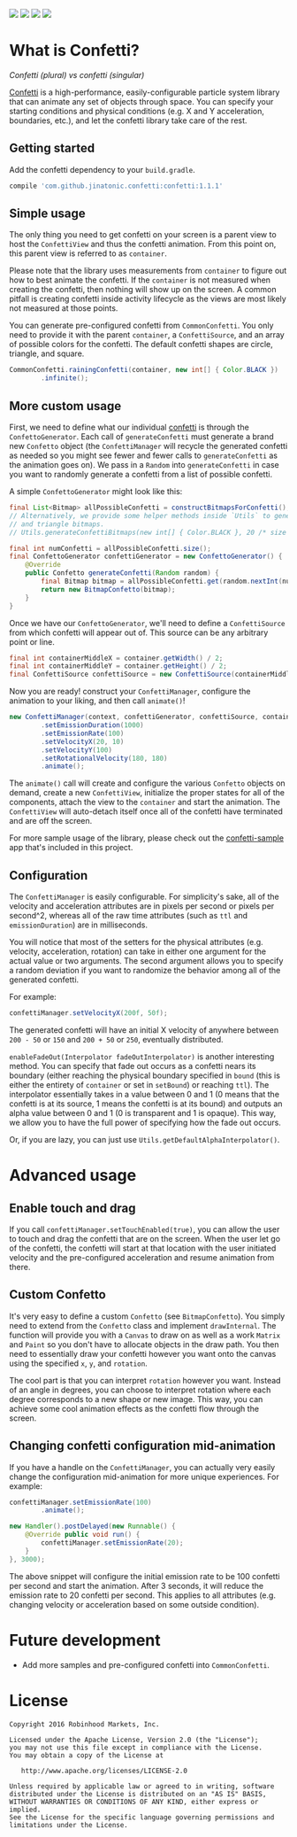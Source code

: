![](https://github.com/jinatonic/confetti/blob/master/assets/confetti_with_touch.gif)
![](https://github.com/jinatonic/confetti/blob/master/assets/falling_confetti_top.gif)
![](https://github.com/jinatonic/confetti/blob/master/assets/explosion_confetti.gif)
![](https://github.com/jinatonic/confetti/blob/master/assets/falling_confetti_point.gif)

What is Confetti?
=================

*Confetti (plural) vs confetti (singular)*

[Confetti](https://en.wikipedia.org/wiki/Confetti) is a high-performance, easily-configurable
particle system library that can animate any set of objects through space. You can specify your
starting conditions and physical conditions (e.g. X and Y acceleration, boundaries, etc.),
and let the confetti library take care of the rest.


Getting started
---------------

Add the confetti dependency to your `build.gradle`.

```groovy
compile 'com.github.jinatonic.confetti:confetti:1.1.1'
```


Simple usage
------------

The only thing you need to get confetti on your screen is a parent view to host the `ConfettiView`
and thus the confetti animation. From this point on, this parent view is referred to as `container`.

Please note that the library uses measurements from `container` to figure out how to best animate
the confetti. If the `container` is not measured when creating the confetti, then nothing will
show up on the screen. A common pitfall is creating confetti inside activity lifecycle as the views
are most likely not measured at those points.

You can generate pre-configured confetti from `CommonConfetti`. You only need to provide it with
the parent `container`, a `ConfettiSource`, and an array of possible colors for the confetti.
The default confetti shapes are circle, triangle, and square.

```java
CommonConfetti.rainingConfetti(container, new int[] { Color.BLACK })
        .infinite();
```


More custom usage
-----------------

First, we need to define what our individual [confetti](http://www.dictionary.com/browse/confetti)
is through the `ConfettoGenerator`. Each call of `generateConfetti` must generate a brand new
`Confetto` object (the `ConfettiManager` will recycle the generated confetti as needed so you
might see fewer and fewer calls to `generateConfetti` as the animation goes on). We pass in a
`Random` into `generateConfetti` in case you want to randomly generate a confetti from a list
of possible confetti.

A simple `ConfettoGenerator` might look like this:

```java
final List<Bitmap> allPossibleConfetti = constructBitmapsForConfetti();
// Alternatively, we provide some helper methods inside `Utils` to generate square, circle,
// and triangle bitmaps.
// Utils.generateConfettiBitmaps(new int[] { Color.BLACK }, 20 /* size */);

final int numConfetti = allPossibleConfetti.size();
final ConfettoGenerator confettiGenerator = new ConfettoGenerator() {
    @Override
    public Confetto generateConfetti(Random random) {
        final Bitmap bitmap = allPossibleConfetti.get(random.nextInt(numConfetti));
        return new BitmapConfetto(bitmap);
    }
}
```

Once we have our `ConfettoGenerator`, we'll need to define a `ConfettiSource` from which confetti
will appear out of. This source can be any arbitrary point or line.

```java
final int containerMiddleX = container.getWidth() / 2;
final int containerMiddleY = container.getHeight() / 2;
final ConfettiSource confettiSource = new ConfettiSource(containerMiddleX, containerMiddleY);
```

Now you are ready! construct your `ConfettiManager`, configure the animation to your liking, and
then call `animate()`!

```java
new ConfettiManager(context, confettiGenerator, confettiSource, container)
        .setEmissionDuration(1000)
        .setEmissionRate(100)
        .setVelocityX(20, 10)
        .setVelocityY(100)
        .setRotationalVelocity(180, 180)
        .animate();
```

The `animate()` call will create and configure the various `Confetto` objects on demand,
create a new `ConfettiView`, initialize the proper states for all of the components, attach the
view to the `container` and start the animation. The `ConfettiView` will auto-detach itself once
all of the confetti have terminated and are off the screen.

For more sample usage of the library, please check out the
[confetti-sample](https://github.com/jinatonic/confetti/tree/master/confetti-sample) app that's
included in this project.


Configuration
-------------

The `ConfettiManager` is easily configurable. For simplicity's sake, all of the velocity and
acceleration attributes are in pixels per second or pixels per second^2, whereas all of the raw
time attributes (such as `ttl` and `emissionDuration`) are in milliseconds.

You will notice that most of the setters for the physical attributes (e.g. velocity, acceleration,
rotation) can take in either one argument for the actual value or two arguments. The second
argument allows you to specify a random deviation if you want to randomize the behavior among
all of the generated confetti.

For example:

```java
confettiManager.setVelocityX(200f, 50f);
```

The generated confetti will have an initial X velocity of anywhere between `200 - 50` or `150` and
`200 + 50` or `250`, eventually distributed.

`enableFadeOut(Interpolator fadeOutInterpolator)` is another interesting method. You can specify
that fade out occurs as a confetti nears its boundary (either reaching the physical boundary
specified in `bound` (this is either the entirety of `container` or set in `setBound`) or reaching
`ttl`). The interpolator essentially takes in a value between 0 and 1 (0 means that the confetti
is at its source, 1 means the confetti is at its bound) and outputs an alpha value between 0 and 1
(0 is transparent and 1 is opaque). This way, we allow you to have the full power of specifying
how the fade out occurs.

Or, if you are lazy, you can just use `Utils.getDefaultAlphaInterpolator()`.


Advanced usage
==============

Enable touch and drag
---------------------

If you call `confettiManager.setTouchEnabled(true)`, you can allow the user to touch and drag
the confetti that are on the screen. When the user let go of the confetti, the confetti will
start at that location with the user initiated velocity and the pre-configured acceleration
and resume animation from there.


Custom Confetto
---------------

It's very easy to define a custom `Confetto` (see `BitmapConfetto`). You simply need to extend
from the `Confetto` class and implement `drawInternal`. The function will provide you with a
`Canvas` to draw on as well as a work `Matrix` and `Paint` so you don't have to allocate objects
in the draw path. You then need to essentially draw your confetti however you want onto the canvas
using the specified `x`, `y`, and `rotation`.

The cool part is that you can interpret `rotation` however you want. Instead of an angle in degrees,
you can choose to interpret rotation where each degree corresponds to a new shape or new image.
This way, you can achieve some cool animation effects as the confetti flow through the screen.


Changing confetti configuration mid-animation
---------------------------------------------

If you have a handle on the `ConfettiManager`, you can actually very easily change the configuration
mid-animation for more unique experiences. For example:

```java
confettiManager.setEmissionRate(100)
        .animate();

new Handler().postDelayed(new Runnable() {
    @Override public void run() {
        confettiManager.setEmissionRate(20);
    }
}, 3000);
```

The above snippet will configure the initial emission rate to be 100 confetti per second and start
the animation. After 3 seconds, it will reduce the emission rate to 20 confetti per second. This 
applies to all attributes (e.g. changing velocity or acceleration based on some outside condition).


Future development
==================

* Add more samples and pre-configured confetti into `CommonConfetti`.


License
=======

    Copyright 2016 Robinhood Markets, Inc.

    Licensed under the Apache License, Version 2.0 (the "License");
    you may not use this file except in compliance with the License.
    You may obtain a copy of the License at

       http://www.apache.org/licenses/LICENSE-2.0

    Unless required by applicable law or agreed to in writing, software
    distributed under the License is distributed on an "AS IS" BASIS,
    WITHOUT WARRANTIES OR CONDITIONS OF ANY KIND, either express or implied.
    See the License for the specific language governing permissions and
    limitations under the License.
